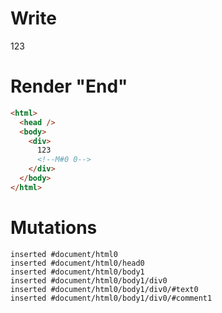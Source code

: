 # Write
  <div>123<!M#0 0></div>


# Render "End"
```html
<html>
  <head />
  <body>
    <div>
      123
      <!--M#0 0-->
    </div>
  </body>
</html>
```

# Mutations
```
inserted #document/html0
inserted #document/html0/head0
inserted #document/html0/body1
inserted #document/html0/body1/div0
inserted #document/html0/body1/div0/#text0
inserted #document/html0/body1/div0/#comment1
```